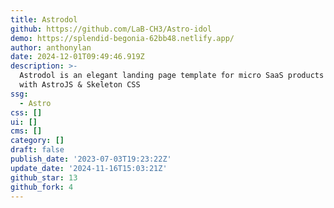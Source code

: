 ```yaml
---
title: Astrodol
github: https://github.com/LaB-CH3/Astro-idol
demo: https://splendid-begonia-62bb48.netlify.app/
author: anthonylan
date: 2024-12-01T09:49:46.919Z
description: >-
  Astrodol is an elegant landing page template for micro SaaS products built
  with AstroJS & Skeleton CSS
ssg:
  - Astro
css: []
ui: []
cms: []
category: []
draft: false
publish_date: '2023-07-03T19:23:22Z'
update_date: '2024-11-16T15:03:21Z'
github_star: 13
github_fork: 4
---
```

